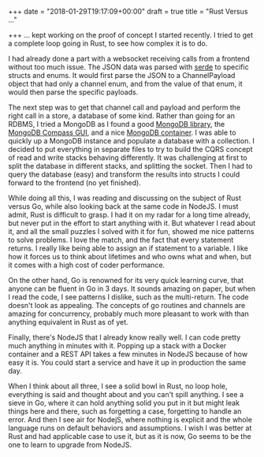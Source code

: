 +++
date = "2018-01-29T19:17:09+00:00"
draft = true
title = "Rust Versus ..."

+++
... kept working on the proof of concept I started recently. I tried to get a complete loop going in Rust, to see how complex it is to do.

I had already done a part with a websocket receiving calls from a frontend without too much issue. The JSON data was parsed with [serde](https://github.com/serde-rs/serde) to specific structs and enums. It would first parse the JSON to a ChannelPayload object that had only a channel enum, and from the value of that enum, it would then parse the specific payloads.

The next step was to get that channel call and payload and perform the right call in a store, a database of some kind. Rather than going for an RDBMS, I tried a MongoDB as I found a good [MongoDB library](https://github.com/mongodb-labs/mongo-rust-driver-prototype), the [MongoDB Compass GUI](https://www.mongodb.com/products/compass), and a nice [MongoDB container](https://hub.docker.com/_/mongo/). I was able to quickly up a MongoDB instance and populate a database with a collection. I decided to put everything in separate files to try to build the CQRS concept of read and write stacks behaving differently. It was challenging at first to split the database in different stacks, and splitting the socket. Then I had to query the database (easy) and transform the results into structs I could forward to the frontend (no yet finished).

While doing all this, I was reading and discussing on the subject of Rust versus Go, while also looking back at the same code in NodeJS. I must admit, Rust is difficult to grasp. I had it on my radar for a long time already, but never put in the effort to start anything with it. But whatever I read about it, and all the small puzzles I solved with it for fun, showed me nice patterns to solve problems. I love the match, and the fact that every statement returns. I really like being able to assign an if statement to a variable. I like how it forces us to think about lifetimes and who owns what and when, but it comes with a high cost of coder performance.

On the other hand, Go is renowned for its very quick learning curve, that anyone can be fluent in Go in 3 days. It sounds amazing on paper, but when I read the code, I see patterns I dislike, such as the multi-return. The code doesn't look as appealing. The concepts of go routines and channels are amazing for concurrency, probably much more pleasant to work with than anything equivalent in Rust as of yet.

Finally, there's NodeJS that I already know really well. I can code pretty much anything in minutes with it. Popping up a stack with a Docker container and a REST API takes a few minutes in NodeJS because of how easy it is. You could start a service and have it up in production the same day.

When I think about all three, I see a solid bowl in Rust, no loop hole, everything is said and thought about and you can't spill anything. I see a sieve in Go, where it can hold anything solid you put in it but might leak things here and there, such as forgetting a case, forgetting to handle an error. And then I see air for NodejS, where nothing is explicit and the whole language runs on default behaviors and assumptions. I wish I was better at Rust and had applicable case to use it, but as it is now, Go seems to be the one to learn to upgrade from NodeJS.
